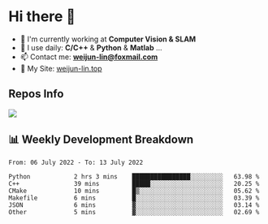 # Hi there 👋

<!--
**Weijun-Lin/Weijun-Lin** is a ✨ _special_ ✨ repository because its `README.md` (this file) appears on your GitHub profile.

Here are some ideas to get you started:

- 🔭 I’m currently working on ...
- 🌱 I’m currently learning ...
- 👯 I’m looking to collaborate on ...
- 🤔 I’m looking for help with ...
- 💬 Ask me about ...
- 📫 How to reach me: ...
- 😄 Pronouns: ...
- ⚡ Fun fact: ...
-->

- 🏢 I'm currently working at **Computer Vision & SLAM**
- 🚀 I use daily: **C/C++** & **Python** & **Matlab** ...
- 📫 Contact me: **weijun-lin@foxmail.com**
- 🔗 My Site: [weijun-lin.top](https://weijun-lin.top/p)

  

## Repos Info
![](https://github-readme-stats.vercel.app/api?username=Weijun-Lin&theme=cobalt)

## 📊 Weekly Development Breakdown

<!--START_SECTION:waka-->

```text
From: 06 July 2022 - To: 13 July 2022

Python            2 hrs 3 mins    ████████████████░░░░░░░░░   63.98 %
C++               39 mins         █████░░░░░░░░░░░░░░░░░░░░   20.25 %
CMake             10 mins         █▒░░░░░░░░░░░░░░░░░░░░░░░   05.62 %
Makefile          6 mins          █░░░░░░░░░░░░░░░░░░░░░░░░   03.39 %
JSON              6 mins          ▓░░░░░░░░░░░░░░░░░░░░░░░░   03.14 %
Other             5 mins          ▓░░░░░░░░░░░░░░░░░░░░░░░░   02.69 %
```

<!--END_SECTION:waka-->
